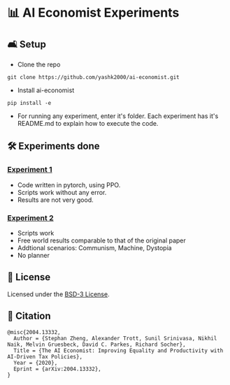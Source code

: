 # 📊 AI Economist Experiments

## 🛋 Setup

- Clone the repo

`git clone https://github.com/yashk2000/ai-economist.git`

- Install ai-economist

`pip install -e`

- For running any experiment, enter it's folder. Each experiment has it's README.md to explain how to execute the code. 

## 🛠 Experiments done

### [Experiment 1](https://github.com/yashk2000/ai-economist/tree/main/Experiment%201)

- Code written in pytorch, using PPO. 
- Scripts work without any error. 
- Results are not very good. 

### [Experiment 2](https://github.com/yashk2000/ai-economist/tree/main/Experiment%202)

- Scripts work 
- Free world results comparable to that of the original paper
- Addtional scenarios: Communism, Machine, Dystopia
- No planner

## 📜 License

Licensed under the [BSD-3 License](LICENSE.txt).

## 📃 Citation

```
@misc{2004.13332,
  Author = {Stephan Zheng, Alexander Trott, Sunil Srinivasa, Nikhil Naik, Melvin Gruesbeck, David C. Parkes, Richard Socher},
  Title = {The AI Economist: Improving Equality and Productivity with AI-Driven Tax Policies},
  Year = {2020},
  Eprint = {arXiv:2004.13332},
}
```
